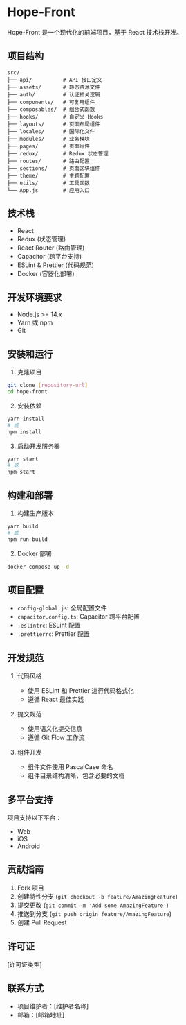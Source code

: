 # Hope-Front

Hope-Front 是一个现代化的前端项目，基于 React 技术栈开发。

## 项目结构

```
src/
├── api/          # API 接口定义
├── assets/       # 静态资源文件
├── auth/         # 认证相关逻辑
├── components/   # 可复用组件
├── composables/  # 组合式函数
├── hooks/        # 自定义 Hooks
├── layouts/      # 页面布局组件
├── locales/      # 国际化文件
├── modules/      # 业务模块
├── pages/        # 页面组件
├── redux/        # Redux 状态管理
├── routes/       # 路由配置
├── sections/     # 页面区块组件
├── theme/        # 主题配置
├── utils/        # 工具函数
└── App.js        # 应用入口
```

## 技术栈

- React
- Redux (状态管理)
- React Router (路由管理)
- Capacitor (跨平台支持)
- ESLint & Prettier (代码规范)
- Docker (容器化部署)

## 开发环境要求

- Node.js >= 14.x
- Yarn 或 npm
- Git

## 安装和运行

1. 克隆项目
```bash
git clone [repository-url]
cd hope-front
```

2. 安装依赖
```bash
yarn install
# 或
npm install
```

3. 启动开发服务器
```bash
yarn start
# 或
npm start
```

## 构建和部署

1. 构建生产版本
```bash
yarn build
# 或
npm run build
```

2. Docker 部署
```bash
docker-compose up -d
```

## 项目配置

- `config-global.js`: 全局配置文件
- `capacitor.config.ts`: Capacitor 跨平台配置
- `.eslintrc`: ESLint 配置
- `.prettierrc`: Prettier 配置

## 开发规范

1. 代码风格
   - 使用 ESLint 和 Prettier 进行代码格式化
   - 遵循 React 最佳实践

2. 提交规范
   - 使用语义化提交信息
   - 遵循 Git Flow 工作流

3. 组件开发
   - 组件文件使用 PascalCase 命名
   - 组件目录结构清晰，包含必要的文档

## 多平台支持

项目支持以下平台：
- Web
- iOS
- Android

## 贡献指南

1. Fork 项目
2. 创建特性分支 (`git checkout -b feature/AmazingFeature`)
3. 提交更改 (`git commit -m 'Add some AmazingFeature'`)
4. 推送到分支 (`git push origin feature/AmazingFeature`)
5. 创建 Pull Request

## 许可证

[许可证类型]

## 联系方式

- 项目维护者：[维护者名称]
- 邮箱：[邮箱地址]